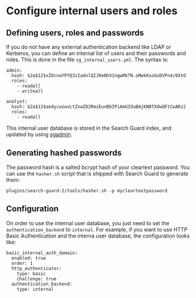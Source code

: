 # Configure internal users and roles

## Defining users, roles and passwords

If you do not have any external authentication backend like LDAP or Kerberos, you can define an internal list of users and their passwords and roles. This is done in the file `sg_internal_users.yml`. The syntax is:

```
admin:
  hash: $2a$12$xZOcnwYPYQ3zIadnlQIJ0eNhX1ngwMkTN.oMwkKxoGvDVPn4/6XtO
  roles:
    - readall
    - writeall

analyst:
  hash: $2a$12$ae4ycwzwvLtZxwZ82RmiEunBbIPiAmGZduBAjKN0TXdwQFtCwARz2
  roles:
    - readall

```

This internal user database is stored in the Search Guard index, and updated by using [sgadmin](sgadmin.sh).

## Generating hashed passwords

The password hash is a salted bcrypt hash of your cleartext password. You can use the `hasher.sh` script that is shipped with Search Guard to generate them:

``plugins/search-guard-2/tools/hasher.sh -p mycleartextpassword``

## Configuration

On order to use the internal user database, you just need to set the `authentication_backend` to `internal`. For example, if you want to use HTTP Basic Authentication and the interna user database, the configuration looks like:

```
basic_internal_auth_domain: 
  enabled: true
  order: 1
  http_authenticator:
    type: basic
    challenge: true
  authentication_backend:
    type: internal
```

